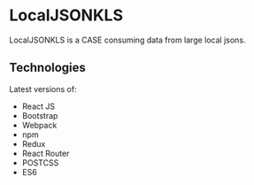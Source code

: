 # LocalJSONKLS

LocalJSONKLS is a CASE consuming data from large local jsons.

## Technologies

Latest versions of:

+ React JS
+ Bootstrap
+ Webpack
+ npm
+ Redux
+ React Router
+ POSTCSS
+ ES6
